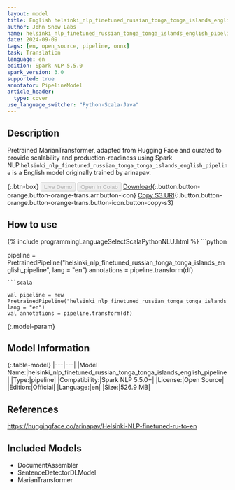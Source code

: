 ```yaml
---
layout: model
title: English helsinki_nlp_finetuned_russian_tonga_tonga_islands_english_pipeline pipeline MarianTransformer from arinapav
author: John Snow Labs
name: helsinki_nlp_finetuned_russian_tonga_tonga_islands_english_pipeline
date: 2024-09-09
tags: [en, open_source, pipeline, onnx]
task: Translation
language: en
edition: Spark NLP 5.5.0
spark_version: 3.0
supported: true
annotator: PipelineModel
article_header:
  type: cover
use_language_switcher: "Python-Scala-Java"
---
```


## Description

Pretrained MarianTransformer, adapted from Hugging Face and curated to provide scalability and production-readiness using Spark NLP.`helsinki_nlp_finetuned_russian_tonga_tonga_islands_english_pipeline` is a English model originally trained by arinapav.

{:.btn-box}
<button class="button button-orange" disabled>Live Demo</button>
<button class="button button-orange" disabled>Open in Colab</button>
[Download](https://s3.amazonaws.com/auxdata.johnsnowlabs.com/public/models/helsinki_nlp_finetuned_russian_tonga_tonga_islands_english_pipeline_en_5.5.0_3.0_1725863446170.zip){:.button.button-orange.button-orange-trans.arr.button-icon}
[Copy S3 URI](s3://auxdata.johnsnowlabs.com/public/models/helsinki_nlp_finetuned_russian_tonga_tonga_islands_english_pipeline_en_5.5.0_3.0_1725863446170.zip){:.button.button-orange.button-orange-trans.button-icon.button-copy-s3}

## How to use



<div class="tabs-box" markdown="1">
{% include programmingLanguageSelectScalaPythonNLU.html %}
```python

pipeline = PretrainedPipeline("helsinki_nlp_finetuned_russian_tonga_tonga_islands_english_pipeline", lang = "en")
annotations =  pipeline.transform(df)   

```
```scala

val pipeline = new PretrainedPipeline("helsinki_nlp_finetuned_russian_tonga_tonga_islands_english_pipeline", lang = "en")
val annotations = pipeline.transform(df)

```
</div>

{:.model-param}
## Model Information

{:.table-model}
|---|---|
|Model Name:|helsinki_nlp_finetuned_russian_tonga_tonga_islands_english_pipeline|
|Type:|pipeline|
|Compatibility:|Spark NLP 5.5.0+|
|License:|Open Source|
|Edition:|Official|
|Language:|en|
|Size:|526.9 MB|

## References

https://huggingface.co/arinapav/Helsinki-NLP-finetuned-ru-to-en

## Included Models

- DocumentAssembler
- SentenceDetectorDLModel
- MarianTransformer